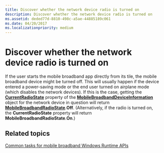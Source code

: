 ```yaml
---
title: Discover whether the network device radio is turned on
description: Discover whether the network device radio is turned on
ms.assetid: deded77d-8810-498c-a5ae-44885189c061
ms.date: 04/20/2017
ms.localizationpriority: medium
---
```


# Discover whether the network device radio is turned on


If the user starts the mobile broadband app directly from its tile, the mobile broadband device might be turned off. This will usually happen if the device entered a power-saving mode or the end user turned on airplane mode (which disables the network devices). If this is the case, getting the [**CurrentRadioState**](https://docs.microsoft.com/uwp/api/Windows.Networking.NetworkOperators.MobileBroadbandDeviceInformation#Windows_Networking_NetworkOperators_MobileBroadbandDeviceInformation_CurrentRadioState) property of the [**MobileBroadbandDeviceInformation**](https://docs.microsoft.com/uwp/api/Windows.Networking.NetworkOperators.MobileBroadbandDeviceInformation) object for the network device in question will return [**MobileBroadbandRadioState**](https://docs.microsoft.com/uwp/api/Windows.Networking.NetworkOperators.MobileBroadbandRadioState).**Off**. (Alternatively, if the radio is turned on, the **CurrentRadioState** property will return **MobileBroadbandRadioState**.**On**.)

## <span id="related_topics"></span>Related topics


[Common tasks for mobile broadband Windows Runtime APIs](common-tasks-for-mobile-broadband-windows-runtime-apis.md)

 

 






